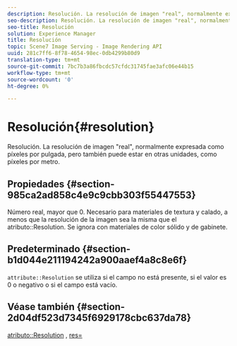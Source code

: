 ```yaml
---
description: Resolución. La resolución de imagen "real", normalmente expresada como píxeles por pulgada, pero también puede estar en otras unidades, como píxeles por metro.
seo-description: Resolución. La resolución de imagen "real", normalmente expresada como píxeles por pulgada, pero también puede estar en otras unidades, como píxeles por metro.
seo-title: Resolución
solution: Experience Manager
title: Resolución
topic: Scene7 Image Serving - Image Rendering API
uuid: 281c7ff6-8f78-4654-98ec-0db4299b80d9
translation-type: tm+mt
source-git-commit: 7bc7b3a86fbcdc57cfdc31745fae3afc06e44b15
workflow-type: tm+mt
source-wordcount: '0'
ht-degree: 0%

---
```



# Resolución{#resolution}

Resolución. La resolución de imagen &quot;real&quot;, normalmente expresada como píxeles por pulgada, pero también puede estar en otras unidades, como píxeles por metro.

## Propiedades {#section-985ca2ad858c4e9c9cbb303f55447553}

Número real, mayor que 0. Necesario para materiales de textura y calado, a menos que la resolución de la imagen sea la misma que el atributo::Resolution. Se ignora con materiales de color sólido y de gabinete.

## Predeterminado {#section-b1d044e211194242a900aaef4a8c8e6f}

`attribute::Resolution` se utiliza si el campo no está presente, si el valor es 0 o negativo o si el campo está vacío.

## Véase también {#section-2d04df523d7345f6929178cbc637da78}

[atributo::Resolution](../../../../../ir-api/material-cat/image-rendering-api-ref/c-ir-material-catalog/c-ir-material-data-reference/r-ir-resolution-dataref.md#reference-09fe14e6bfbf4db6b7f4369fffecc806) ,  [res=](../../../../../ir-api/http-protocol/image-rendering-api-ref/c-ir-http-protocol-ref/c-ir-http-protocol-command-reference/r-ir-res.md#reference-0ad9de8887144c83a6db97b4994f7c04)
